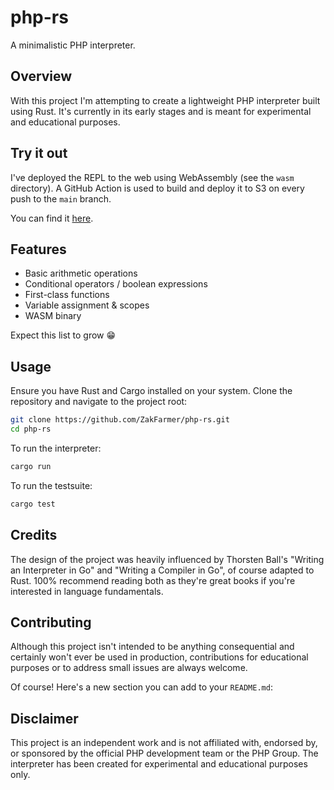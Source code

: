 # php-rs

A minimalistic PHP interpreter.

## Overview

With this project I'm attempting to create a lightweight PHP interpreter built using Rust.
It's currently in its early stages and is meant for experimental and educational purposes.

## Try it out

I've deployed the REPL to the web using WebAssembly (see the `wasm` directory).
A GitHub Action is used to build and deploy it to S3 on every push to the `main` branch.

You can find it [here](https://php-rs.zakfarmer.com).

## Features

- Basic arithmetic operations
- Conditional operators / boolean expressions
- First-class functions
- Variable assignment & scopes
- WASM binary

Expect this list to grow 😁

## Usage

Ensure you have Rust and Cargo installed on your system. Clone the repository and navigate to the project root:

```bash
git clone https://github.com/ZakFarmer/php-rs.git
cd php-rs
```

To run the interpreter:

```bash
cargo run
```

To run the testsuite:

```bash
cargo test
```

## Credits

The design of the project was heavily influenced by Thorsten Ball's "Writing an Interpreter in Go" and "Writing a Compiler in Go", of course adapted to Rust.
100% recommend reading both as they're great books if you're interested in language fundamentals.

## Contributing

Although this project isn't intended to be anything consequential and certainly won't ever be used in production, contributions for educational purposes or to address small issues are always welcome.

Of course! Here's a new section you can add to your `README.md`:

## Disclaimer

This project is an independent work and is not affiliated with, endorsed by, or sponsored by the official PHP development team or the PHP Group. The interpreter has been created for experimental and educational purposes only.
